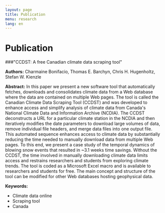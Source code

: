 ```yaml
---
layout: page
title: Publication
menu: research
lang: en
---
```


# Publication

###"CCDST: A free Canadian climate data scraping tool"

**Authors:**
Charmaine Bonifacio, Thomas E. Barchyn, Chris H. Hugenholtz, Stefan W. Kienzle

**Abstract:**
In this paper we present a new software tool that automatically fetches, downloads and consolidates climate data from a Web database where the data are contained on multiple Web pages. The tool is called the Canadian Climate Data Scraping Tool (CCDST) and was developed to enhance access and simplify analysis of climate data from Canada's National Climate Data and Information Archive (NCDIA). The CCDST deconstructs a URL for a particular climate station in the NCDIA and then iteratively modifies the date parameters to download large volumes of data, remove individual file headers, and merge data files into one output file. This automated sequence enhances access to climate data by substantially reducing the time needed to manually download data from multiple Web pages. To this end, we present a case study of the temporal dynamics of blowing snow events that resulted in ~3.1 weeks time savings. Without the CCDST, the time involved in manually downloading climate data limits access and restrains researchers and students from exploring climate trends. The tool is coded as a Microsoft Excel macro and is available to researchers and students for free. The main concept and structure of the tool can be modified for other Web databases hosting geophysical data.

**Keywords:**

 - Climate data online
 - Scraping tool
 - Canada
